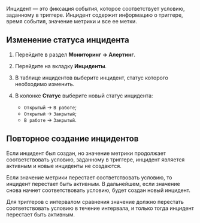Инцидент — это фиксация события, которое соответствует условию, заданному в триггере. Инцидент содержит информацию о триггере, время события, значение метрики и все ее метки.

## Изменение статуса инцидента

1. Перейдите в раздел **Мониторинг → Алертинг**.
1. Перейдите на вкладку **Инциденты**.
1. В таблице инцидентов выберите инцидент, статус которого необходимо изменить.
1. В колонке **Статус** выберите новый статус инцидента:

   - `Открытый` → `В работе`;
   - `Открытый` → `Закрытый`;
   - `В работе` → `Закрытый`.

## Повторное создание инцидентов

Если инцидент был создан, но значение метрики продолжает соответствовать условию, заданному в триггере, инцидент является активным и новые инциденты не создаются.

Если значение метрики перестает соответствовать условию, то инцидент перестает быть активным. В дальнейшем, если значение снова начнет соответствовать условию, будет создан новый инцидент.

Для триггеров с интервалом сравнения значение должно перестать соответствовать условию в течение интервала, и только тогда инцидент перестает быть активным.
